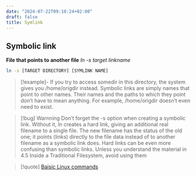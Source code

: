 ```yaml
---
date: "2024-07-22T09:10:24+02:00"
draft: false
title: Symlink
---
```


## Symbolic link

**File that points to another file** *ln -s target linkname*

``` bash
ln -s [TARGET DIRECTORY] [SYMLINK NAME]
```

> \[!example\]- If you try to access somedir in this directory, the
> system gives you /home/origdir instead. Symbolic links are simply
> names that point to other names. Their names and the paths to which
> they point don’t have to mean anything. For example, /home/origdir
> doesn’t even need to exist.

> \[!bug\] Warnning Don’t forget the -s option when creating a symbolic
> link. Without it, ln creates a hard link, giving an additional real
> filename to a single file. The new filename has the status of the old
> one; it points (links) directly to the file data instead of to another
> filename as a symbolic link does. Hard links can be even more
> confusing than symbolic links. Unless you understand the material in
> 4.5 Inside a Traditional Filesystem, avoid using them

> \[!quote\] [Baisic Linux
> commands](/Notes/posts/Linux/Linux_commands/Baisic_Linux_commands)

